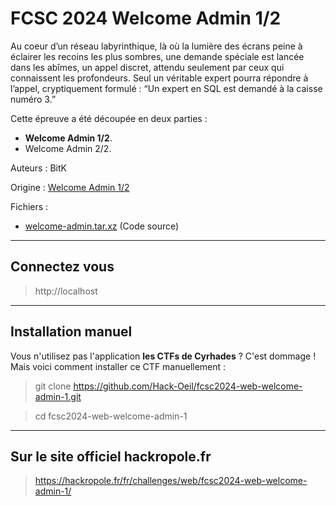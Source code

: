 # FCSC 2024 Welcome Admin 1/2

Au coeur d’un réseau labyrinthique, là où la lumière des écrans peine à éclairer les recoins les plus sombres, une demande spéciale est lancée dans les abîmes, un appel discret, attendu seulement par ceux qui connaissent les profondeurs. Seul un véritable expert pourra répondre à l’appel, cryptiquement formulé : “Un expert en SQL est demandé à la caisse numéro 3.”

Cette épreuve a été découpée en deux parties :

- **Welcome Admin 1/2**.
- Welcome Admin 2/2.



Auteurs : BitK

Origine : [Welcome Admin 1/2](https://hackropole.fr/fr/challenges/web/fcsc2024-web-welcome-admin-1/)


Fichiers :
- [welcome-admin.tar.xz](welcome-admin.tar.xz) (Code source)

-----------
## Connectez vous

> http://localhost

-----------

## Installation manuel
Vous n'utilisez pas l'application **les CTFs de Cyrhades** ? C'est dommage !
Mais voici comment installer ce CTF manuellement :

> git clone https://github.com/Hack-Oeil/fcsc2024-web-welcome-admin-1.git

> cd fcsc2024-web-welcome-admin-1


-----------

## Sur le site officiel hackropole.fr
> https://hackropole.fr/fr/challenges/web/fcsc2024-web-welcome-admin-1/